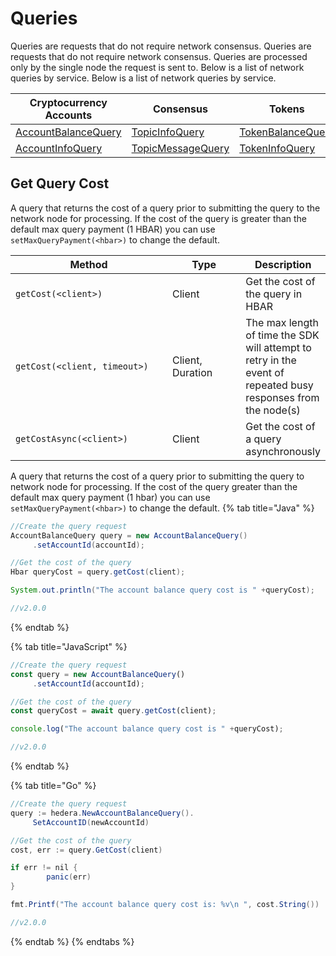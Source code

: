 # Queries

Queries are requests that do not require network consensus. Queries are requests that do not require network consensus. Queries are processed only by the single node the request is sent to. Below is a list of network queries by service. Below is a list of network queries by service.

| Cryptocurrency Accounts                                      | Consensus                                                   | Tokens                                                     | File Service                                           | Smart Contracts                                                          | Schedule Service                                               |
| ------------------------------------------------------------ | ----------------------------------------------------------- | ---------------------------------------------------------- | ------------------------------------------------------ | ------------------------------------------------------------------------ | -------------------------------------------------------------- |
| [AccountBalanceQuery](cryptocurrency/get-account-balance.md) | [TopicInfoQuery](consensus-service/get-topic-info.md)       | [TokenBalanceQuery](readme-1/get-account-token-balance.md) | [FileContentsQuery](file-storage/get-file-contents.md) | [ContractCallQuery](smart-contracts/call-a-smart-contract-function-1.md) | [ScheduleInfoQuery](schedule-transaction/get-schedule-info.md) |
| [AccountInfoQuery](cryptocurrency/get-account-info.md)       | [TopicMessageQuery](consensus-service/get-topic-message.md) | [TokenInfoQuery](readme-1/get-token-info.md)               | [FileInfoQuery](file-storage/get-file-info.md)         | [ContractByteCodeQuery](smart-contracts/get-smart-contract-bytecode.md)  |                                                                |

## Get Query Cost

A query that returns the cost of a query prior to submitting the query to the network node for processing. If the cost of the query is greater than the default max query payment (1 HBAR) you can use `setMaxQueryPayment(<hbar>)` to change the default.

<table><thead><tr><th width="310.3333333333333">Method</th><th width="152">Type</th><th>Description</th></tr></thead><tbody><tr><td><code>getCost(&#x3C;client>)</code></td><td>Client</td><td>Get the cost of the query in HBAR</td></tr><tr><td><code>getCost(&#x3C;client, timeout>)</code></td><td>Client, Duration</td><td>The max length of time the SDK will attempt to retry in the event of repeated busy responses from the node(s)</td></tr><tr><td><code>getCostAsync(&#x3C;client>)</code></td><td>Client</td><td>Get the cost of a query asynchronously</td></tr></tbody></table>

A query that returns the cost of a query prior to submitting the query to network node for processing. If the cost of the query greater than the default max query payment (1 hbar) you can use `setMaxQueryPayment(<hbar>)` to change the default.
{% tab title="Java" %}
```java
//Create the query request
AccountBalanceQuery query = new AccountBalanceQuery()
     .setAccountId(accountId);

//Get the cost of the query
Hbar queryCost = query.getCost(client);

System.out.println("The account balance query cost is " +queryCost);

//v2.0.0
```
{% endtab %}

{% tab title="JavaScript" %}
```javascript
//Create the query request
const query = new AccountBalanceQuery()
     .setAccountId(accountId);

//Get the cost of the query
const queryCost = await query.getCost(client);

console.log("The account balance query cost is " +queryCost);

//v2.0.0
```
{% endtab %}

{% tab title="Go" %}
```java
//Create the query request
query := hedera.NewAccountBalanceQuery().
     SetAccountID(newAccountId)

//Get the cost of the query
cost, err := query.GetCost(client)

if err != nil {
        panic(err)
}

fmt.Printf("The account balance query cost is: %v\n ", cost.String())

//v2.0.0
```
{% endtab %}
{% endtabs %}

